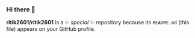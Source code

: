 ### Hi there 👋


**ritik2601/ritik2601** is a ✨ _special_ ✨ repository because its `README.md` (this file) appears on your GitHub profile.













